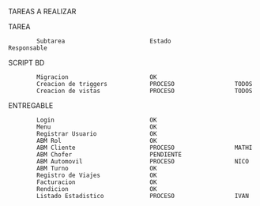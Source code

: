 TAREAS A REALIZAR

TAREA

            Subtarea                        Estado                  Responsable

SCRIPT BD

            Migracion                       OK
            Creacion de triggers            PROCESO                 TODOS
            Creacion de vistas              PROCESO                 TODOS
ENTREGABLE

            Login                           OK
            Menu                            OK
            Registrar Usuario               OK
            ABM Rol                         OK
            ABM Cliente                     PROCESO                 MATHI
            ABM Chofer                      PENDIENTE                 
            ABM Automovil                   PROCESO                 NICO
            ABM Turno                       OK
            Registro de Viajes              OK
            Facturacion                     OK
            Rendicion                       OK
            Listado Estadistico             PROCESO                 IVAN
